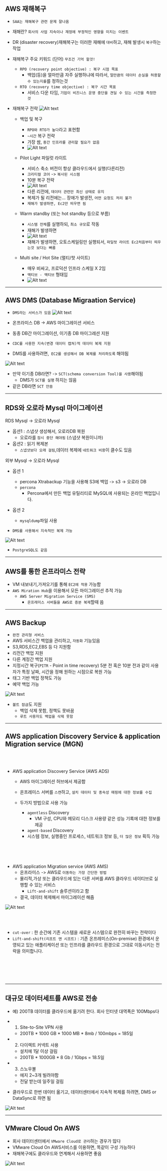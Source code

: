 ## AWS 재해복구

- `SAA는 재해복구 관련 문제 잘나옴`
- 재해란? `회사의 사업 지속이나 재정에 부정적인 영향을 미치는 이벤트`
- DR (disaster recovery)재해복구는 이러한 재해에 `대비`하고, 재해 발생시 `복구`하는 작업


- 재해복구 주요 키워드 (단어) `무조건 기억 할것!`
  - `RPO (recovery point objective) : 복구 시점 목표`
    - 백업(등)을 얼마만큼 자주 실행하냐에 따라서, `얼만큼의 데이터 손실을 허용할 수 있는지를`를 정하는것
  - `RTO (recovery time objective) : 복구 시간 목표`
    - 서비스 다운 타임, `기업이 비즈니스 운영 중단을 견딜 수 있는 시간을 측정한 것`


- 재해복구 전략 
![Alt text](../../etc/image2/%EC%9E%AC%ED%95%B4%EB%B3%B5%EA%B5%AC%20%EC%A0%84%EB%9E%B5.png)



  - 백업 및 복구
    - `RPO와 RTO가 높다`라고 표현함
    - `~시간` 복구 전략
    - 가장 쌈, `중간 인프라를 관리할 필요가 없음`
    - ![Alt text](../../etc/image2/%EC%9E%AC%ED%95%B4%EB%B3%B5%EA%B5%AC%EC%A0%84%EB%9E%B5-%EB%B0%B1%EC%97%85%EB%B3%B5%EA%B5%AC.png)





  - Pilot Light 파일럿 라이트
    - 서비스 축소 버전이 항상 클라우드에서 실행(다른리전)
    - `크리티컬 코어` -> `복사된 시스템`
    - 10분 복구 전략
    - ![Alt text](../../etc/image2/%EC%9E%AC%ED%95%B4%EB%B3%B5%EA%B5%AC%EC%A0%84%EB%9E%B5-%ED%8C%8C%EC%9D%BC%EB%9F%BF%EB%9D%BC%EC%9D%B4%ED%8A%B8.png)
    - 다른 리전에, `데이터 관련만 최신 상태로 유지`
    - 복제가 될 리전에는... 장애가 발생전, `어떤 요청도 처리 불가`
    - `재해가 발생하면, Ec2만 띄우면 됨`






  - Warm standby (또는 hot standby 등으로 부름)
    - `시스템 전체`를 실행하되, `최소 규모`로 작동
    - 재해가 발생하면
    - ![Alt text](../../etc/image2/%EC%9E%AC%ED%95%B4%EB%B3%B5%EA%B5%AC%EC%A0%84%EB%9E%B5-%EC%9B%9C%EC%8A%A4%ED%83%A0%EB%B0%94%EC%9D%B4.png)
    - 재해가 발생하면, 오토스케일링만 실행되서, `파일럿 라이트 Ec2처음부터 띄우는것 보다는 빠름`


  - Multi site / Hot Site (멀티/핫 사이트)
    - 매우 비싸고, 프로덕션 인프라 스케일 X 2임 
    - `액티브 - 액티브` 형태임
    - ![Alt text](../../etc/image2/%EC%9E%AC%ED%95%B4%EB%B3%B5%EA%B5%AC%EC%A0%84%EB%9E%B5-%EB%8B%A4%EC%A4%91%EC%82%AC%EC%9D%B4%ED%8A%B8.png)


--------------------------------------------------
## AWS DMS (Database Migraation Service)

- `DMS라는 서비스가 있음`
![Alt text](../../etc/image2/DMS.png)


- 온프라미스 DB -> AWS 마이그레이션 서비스
- 동종 DB간 마이그레이션, 이기종 DB 마이그레션 지원
- `CDC를 사용한 지속(변경 데이터 캡쳐)적 데이터 복제 지원`
- DMS를 사용하려면,` EC2를 생성해서 DB 복제를 처리하도록` 해야됨


![Alt text](../../etc/image/DMS.png)

- 만약 이기종 DB라면? -> `SCT(schema conversion Tool)을 사용`해야됨
  - DMS가 `SCT를 실행` 하지는 않음
- 같은 DB라면 `SCT 안씀`



-------------------------------------
## RDS와 오로라 Mysql 마이그레이션

RDS Mysql -> 오로라 Mysql
- 옵션1 : 스냅샷 생성해서, 오로라DB 복원
  - 오로라를 `잠시 중단 해야됨` (스냅샷 복원이니까)
- 옵션2 : 읽기 복제본
  - `스냅샷보다 오래 걸림`,데이터 복제에 `네트워크 비용`이 클수도 있음

외부 Mysql -> 오로라 Mysql
- 옵션 1
  - percona Xtrabackup 기능을 사용해 S3에 백업 -> s3 -> 오로라 DB
  - `percona`
    - Percona에서 만든 백업 유틸리티로 MySQL에 사용되는 온라인 백업입니다. 
- 옵션 2
  - `mysqldump`파일 사용

- `DMS를 사용해서 지속적인 복제 가능`

![Alt text](../../etc/image2/RDS%EB%A7%88%EC%9D%B4%EA%B7%B8%EB%A0%88%EC%9D%B4%EC%85%98%EC%A0%84%EB%9E%B5.png)

- `PostgreSQL도 같음`


---------------------------------
## AWS를 통한 온프라미스 전략

- VM 내보내기,가져오기를 통해 `EC2에 적용` 가능함
- `AWS Miration Hub`을 이용해서 모든 마이그레이션 추적 가능
  - `AWS Server Migration Service (SMS)`
    - `온프레미스 서버들을 AWS로 증분 복제`할때 씀

-------------------------------------
## AWS Backup

- `완전 관리형 서비스`
- AWS 서비스간 백업을 관리하고, `자동화` 기능있음
- S3,RDS,EC2,EBS 등 다 지원함
- 리전간 백업 지원
- 다른 계정간 백업 지원
- 지정시간 복구(`PITR` - Point in time recovery) 5분 전 혹은 10분 전과 같이 사용자가 특정 날짜, 시간을 정해 원하는 시점으로 복원 가능
- 태그 기반 백업 정책도 가능
- 예약 백업 가능

![Alt text](../../etc/image2/awsbackup.png)

- `볼트 잠금`도 지원
  - 백업 삭제 못함, 정책도 못바꿈
  - `루트 사용자도 백업을 삭제 못함`

--------------------------------------------
## AWS application Discovery Service & application Migration service (MGN)

<br><br>

- AWS application Discovery Service (AWS ADS)
  - AWS 마이그레이션 허브에서 제공함
  - 온프레미스 서버를 `스캔`하고, `설치 데이터 및 종속성 매핑에 대한 정보를 수집`

  - 두가지 방법으로 사용 가능
    - `agentless` Discovery
      - VM 구성, CPU와 메모리 디스크 사용량 같은 성능 기록에 대한 정보를 제공
    - `agent-based` Discovery
    - 시스템 정보, 실행중인 프로세스, 네트워크 정보 등, `더 많은 정보` 획득 가능

<br><br><br>

- AWS application Migration service (AWS AMS)
  - 온프라미스 -> AWS로 `이동하는 가장 간단한 방법`
  - 물리적,가상 또는 클라우드에 있는 다른 서버를 AWS 클라우드 네이티브로 실행할 수 있는 서비스
    - `Lift-and-shift` 솔루션이라고 함
  - 결국, 데이터 복제해서 마이그레이션 해줌

![Alt text](../../etc/image2/MGN.png)

<br><br>

- `cut-over` : 한 순간에 기존 시스템을 새로운 시스템으로 완전히 바꾸는 전략이다
- `Lift-and-shift(리프트 앤 시프트)` : 기존 온프레미스(On-premise) 환경에서 운영되고 있는 애플리케이션 또는 인프라를 클라우드 환경으로 그대로 이동시키는 전략을 의미합니다. 

<br><br><br><br>



----------------------------------
## 대규모 데이터세트를 AWS로 전송

- 예) 200TB 데이터를 클라우드에 옮기려 한다. 회사 인터넷 대역폭은 100Mbps다 

- 1. Site-to-Site VPN 사용
  - 200TB * 1000 GB * 1000 MB * 8mb / 100mbps = 185일
- 2. 다이렉트 커넥트 사용
  - 설치에 1달 이상 걸림
  - 200TB * 1000GB * 8 Gb / 1Gbps = 18.5일
- 3. 스노우볼
  - 에지 2~3개 빌려야함
  - 전달 받는데 일주일 걸림

- 클라우드로 한번 데이터 옮기고, 데이터센터에서 지속적 복제를 하려면, DMS or DataSync로 하면 됨

![Alt text](../../etc/image2/%EB%8C%80%EA%B7%9C%EB%AA%A8%EB%8D%B0%EC%9D%B4%ED%84%B0%EC%A0%84%EC%86%A1.png)



------------------------------------------------------
## VMware Cloud On AWS

- 회사 데이터센터에서 `VMware Cloud로 관리`하는 경우가 많다
- VMware Cloud On AWS서비스를 이용하면, 똑같이 구성 가능하다
- 재해복구에도 클라우드와 연계해서 사용하면 좋음

![Alt text](../../etc/image2/Vmware.png)




























